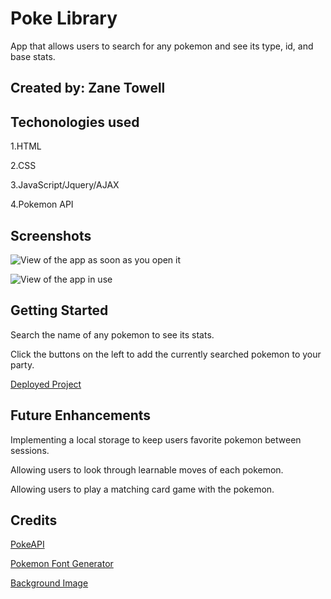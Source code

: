 # Poke Library

App that allows users to search for any pokemon and see its type, id, and base stats.  

## Created by: Zane Towell

## Techonologies used

1.HTML  

2.CSS  

3.JavaScript/Jquery/AJAX  

4.Pokemon API  

## Screenshots  

![View of the app as soon as you open it](https://cdn.discordapp.com/attachments/1070216691415531520/1088495009717829693/Screenshot_2023-03-23_at_12.06.02_PM.png)  

![View of the app in use](https://cdn.discordapp.com/attachments/1070216691415531520/1088495039577079948/Screenshot_2023-03-23_at_12.07.09_PM.png)  

## Getting Started  

Search the name of any pokemon to see its stats.  

Click the buttons on the left to add the currently searched pokemon to your party.  


[Deployed Project](https://641c88ea083ac200c7542463--gorgeous-cupcake-e5f01f.netlify.app/)  

## Future Enhancements  

Implementing a local storage to keep users favorite pokemon between sessions.  

Allowing users to look through learnable moves of each pokemon.  

Allowing users to play a matching card game with the pokemon.  

## Credits  

[PokeAPI](https://pokeapi.co/docs/v2#pokemon)  

[Pokemon Font Generator](https://www.reddit.com/r/pokemon/comments/uz74tn/a_better_pokemon_fonts_generator/)  

[Background Image](https://wallup.net/nature-pokemon/)

